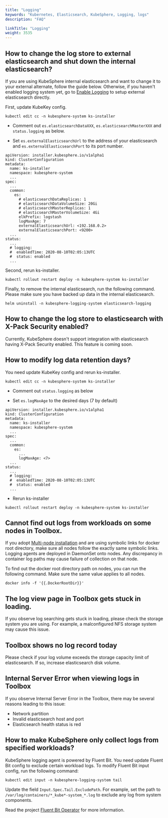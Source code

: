 ```yaml
---
title: "Logging"
keywords: "Kubernetes, Elasticsearch, KubeSphere, Logging, logs"
description: "FAQ"

linkTitle: "Logging"
weight: 3535
---
```


## How to change the log store to external elasticsearch and shut down the internal elasticsearch?

If you are using KubeSphere internal elasticsearch and want to change it to your external alternate, follow the guide below. Otherwise, if you haven't enabled logging system yet, go to [Enable Logging](../../logging/) to setup external elasticsearch directly.

First, update KubeKey config.

```shell
kubectl edit cc -n kubesphere-system ks-installer
```

- Comment out `es.elasticsearchDataXXX`, `es.elasticsearchMasterXXX` and `status.logging` as below.

- Set `es.externalElasticsearchUrl` to the address of your elasticsearch and `es.externalElasticsearchPort` to its port number.

```shell
apiVersion: installer.kubesphere.io/v1alpha1
kind: ClusterConfiguration
metadata:
  name: ks-installer
  namespace: kubesphere-system
  ...
spec:
  ...
  common:
    es:
      # elasticsearchDataReplicas: 1
      # elasticsearchDataVolumeSize: 20Gi
      # elasticsearchMasterReplicas: 1
      # elasticsearchMasterVolumeSize: 4Gi
      elkPrefix: logstash
      logMaxAge: 7
      externalElasticsearchUrl: <192.168.0.2>
      externalElasticsearchPort: <9200>
  ...
status:
  ...
  # logging:
  #  enabledTime: 2020-08-10T02:05:13UTC
  #  status: enabled
  ...
```

Second, rerun ks-installer.

```shell
kubectl rollout restart deploy -n kubesphere-system ks-installer
```

Finally, to remove the internal elasticsearch, run the following command. Please make sure you have backed up data in the internal elasticsearch.

```shell
helm uninstall -n kubesphere-logging-system elasticsearch-logging
```

## How to change the log store to elasticsearch with X-Pack Security enabled?

Currently, KubeSphere doesn't support integration with elasticsearch having X-Pack Security enabled. This feature is coming soon.

## How to modify log data retention days?

You need update KubeKey config and rerun ks-installer.

```shell
kubectl edit cc -n kubesphere-system ks-installer
```

- Comment out `status.logging` as below

- Set `es.logMaxAge` to the desired days (7 by default)

```shell
apiVersion: installer.kubesphere.io/v1alpha1
kind: ClusterConfiguration
metadata:
  name: ks-installer
  namespace: kubesphere-system
  ...
spec:
  ...
  common:
    es:
      ...
      logMaxAge: <7>
  ...
status:
  ...
  # logging:
  #  enabledTime: 2020-08-10T02:05:13UTC
  #  status: enabled
  ...
```

- Rerun ks-installer

```shell
kubectl rollout restart deploy -n kubesphere-system ks-installer
```

## Cannot find out logs from workloads on some nodes in Toolbox.

If you adopt [Multi-node installation](../../installing-on-linux/introduction/multioverview/) and are using symbolic links for docker root directory, make sure all nodes follow the exactly same symbolic links. Logging agents are deployed in DaemonSet onto nodes. Any discrepancy in container log paths may cause failure of collection on that node. 

To find out the docker root directory path on nodes, you can run the following command. Make sure the same value applies to all nodes.

```
docker info -f '{{.DockerRootDir}}'
```

## The log view page in Toolbox gets stuck in loading.

If you observe log searching gets stuck in loading, please check the storage system you are using. For example, a malconfigured NFS storage system may cause this issue.  

## Toolbox shows no log record today

Please check if your log volume exceeds the storage capacity limit of elasticsearch. If so, increase elasticsearch disk volume. 

## Internal Server Error when viewing logs in Toolbox 

If you observe Internal Server Error in the Toolbox, there may be several reasons leading to this issue:

- Network partition
- Invalid elasticsearch host and port
- Elasticsearch health status is red

## How to make KubeSphere only collect logs from specified workloads?

KubeSphere logging agent is powered by Fluent Bit. You need update Fluent Bit config to exclude certain workload logs. To modify Fluent Bit input config, run the following command:

```shell
kubectl edit input -n kubesphere-logging-system tail
```

Update the field `Input.Spec.Tail.ExcludePath`. For example, set the path to `/var/log/containers/*_kube*-system_*.log` to exclude any log from system components.

Read the project [Fluent Bit Operator](https://github.com/kubesphere/fluentbit-operator) for more information.